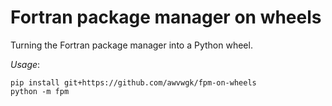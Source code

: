 # Fortran package manager on wheels

Turning the Fortran package manager into a Python wheel.

*Usage*:

```
pip install git+https://github.com/awvwgk/fpm-on-wheels
python -m fpm
```
